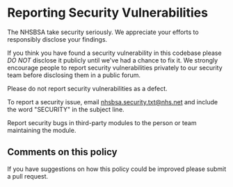 # Reporting Security Vulnerabilities

The NHSBSA take security seriously. We appreciate your efforts to responsibly disclose your findings.

If you think you have found a security vulnerability in this codebase please *DO NOT*
disclose it publicly until we've had a chance to fix it. We strongly encourage people to report
security vulnerabilities privately to our security team before disclosing them in a public forum.

Please do not report security vulnerabilities as a defect.

To report a security issue, email <nhsbsa.security.txt@nhs.net> and include the word "SECURITY" in the subject line.

Report security bugs in third-party modules to the person or team maintaining the module.

## Comments on this policy

If you have suggestions on how this policy could be improved please submit a pull request.
